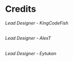 # Credits

###### Lead Designer - KingCodeFish
###### Lead Designer - AlexT
###### Lead Designer - Eytukan
